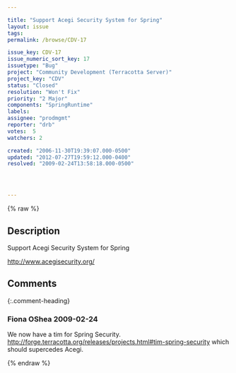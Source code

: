 ```yaml
---

title: "Support Acegi Security System for Spring"
layout: issue
tags: 
permalink: /browse/CDV-17

issue_key: CDV-17
issue_numeric_sort_key: 17
issuetype: "Bug"
project: "Community Development (Terracotta Server)"
project_key: "CDV"
status: "Closed"
resolution: "Won't Fix"
priority: "2 Major"
components: "SpringRuntime"
labels: 
assignee: "prodmgmt"
reporter: "drb"
votes:  5
watchers: 2

created: "2006-11-30T19:39:07.000-0500"
updated: "2012-07-27T19:59:12.000-0400"
resolved: "2009-02-24T13:58:18.000-0500"




---
```


{% raw %}

## Description

<div markdown="1" class="description">

Support Acegi Security System for Spring

http://www.acegisecurity.org/




</div>

## Comments


{:.comment-heading}
### **Fiona OShea** <span class="date">2009-02-24</span>

<div markdown="1" class="comment">

We now have a tim for Spring Security. 
http://forge.terracotta.org/releases/projects.html#tim-spring-security which should supercedes Acegi.


</div>



{% endraw %}
